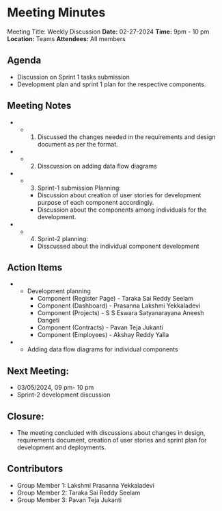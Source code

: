 # Meeting Minutes
Meeting Title: Weekly Discussion
**Date:**  02-27-2024
**Time:** 9pm - 10 pm
**Location:** Teams
**Attendees:** All members
## Agenda
- Discussion on Sprint 1 tasks submission
- Development plan and sprint 1 plan for the respective components.

## Meeting Notes
- * 1. Discussed the changes needed in the requirements and design document as per the format.
- * 2. Disscussion on adding data flow diagrams
- * 3. Sprint-1 submission Planning:
    - Discussion about creation of user stories for development purpose of each component accordingly.
    - Discussion about the components among individuals for the development.
- * 4. Sprint-2 planning:
    - Disscussed about the individual component development

## Action Items
- * Development planning
    * Component (Register Page) - Taraka Sai Reddy Seelam
    * Component (Dashboard) - Prasanna Lakshmi Yekkaladevi
    * Component (Projects) - S S Eswara Satyanarayana Aneesh Dangeti
    * Component (Contracts) - Pavan Teja Jukanti
    * Component (Employees) - Akshay Reddy Yalla

- * Adding data flow diagrams for individual components

## Next Meeting:
- 03/05/2024, 09 pm- 10 pm
- Sprint-2 development discussion

## Closure:
- The meeting concluded with discussions about changes in design, requirements document, creation of user stories and sprint plan for development and deployments.

## Contributors
* Group Member 1: Lakshmi Prasanna Yekkaladevi
* Group Member 2: Taraka Sai Reddy Seelam
* Group Member 3: Pavan Teja Jukanti
